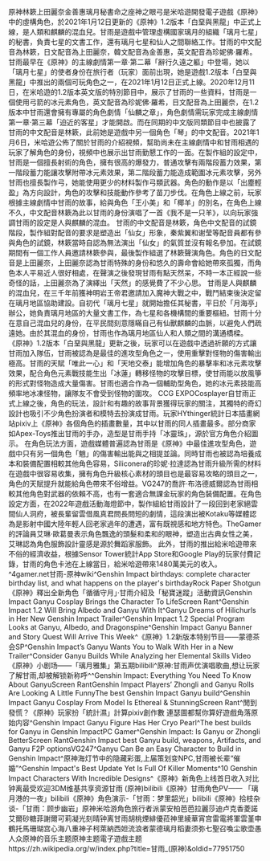 原神林簌上田麗奈金善惠璃月秘書命之座神之眼弓是米哈遊開發電子遊戲《原神》中的虛構角色，於2021年1月12日更新的《原神》1.2版本「白堊與黑龍」中正式上線，是人類和麒麟的混血兒。甘雨是遊戲中管理虛構國家璃月的組織「璃月七星」的秘書，負責七星的文書工作，還有璃月七星和仙人之間聯絡工作。甘雨的中文配音為林簌，日文配音為上田麗奈，韓文配音為金善惠，英文配音為珍妮佛·羅希。
       甘雨最早在《原神》的主線劇情第一章·第二幕「辭行久遠之軀」中登場，她以「璃月七星」的使者身份在旅行者（玩家）面前出現，她是遊戲1.2版本「白堊與黑龍」中推出的兩個可玩角色之一，在2021年1月12日正式上線。2020年12月11日，在米哈遊的1.2版本英文版的特別節目中，展示了甘雨的一些資料，甘雨是一個使用弓箭的冰元素角色，英文配音為珍妮佛·羅希，日文配音為上田麗奈，在1.2版本中甘雨還會擁有專屬的角色劇情「仙麟之章」，角色劇情需玩家完成主線劇情第一章·第三幕「迫近的客星」才能開啟。而在同期的中文版同類節目中也披露了甘雨的中文配音是林簌，此前她是遊戲中另一個角色「琴」的中文配音。2021年1月6日，米哈遊公佈了關於甘雨的介紹視頻，幫助尚未在主線劇情中和甘雨相遇的玩家了解角色的身份，視頻中也展示出甘雨勤懇工作的一面。在製作組的設定中，甘雨是一個擅長射術的角色，擁有很高的爆發力，普通攻擊有兩階段蓄力效果，第一階段蓄力能讓攻擊附帶冰元素效果，第二階段蓄力能造成範圍冰元素攻擊，另外甘雨也擅長製作弓，她能使用更少的材料製作弓類武器。角色的動作是以「出塵輕盈」為方向設計，角色的攻擊和技能動作參考了苗刀步伐。在角色上線之前，玩家根據主線劇情中甘雨的故事，給與角色「王小美」和「椰羊」的別名，在角色上線不久，中文配音林簌為此以甘雨的身份演唱了一首《我不是一只羊》，以向玩家強調甘雨的設定是人與麒麟的混血。
甘雨的中文配音是林簌，角色中文配音的試鏡階段，製作組對配音的要求是塑造出「仙女」形象，秦紫翼和谢莹等配音員都有參與角色的試鏡，林簌當時自認為無法演出「仙女」的氣質並沒有報名參加。在試鏡期間有一個工作人員邀請林簌參與，最後製作組選了林簌聲演角色。角色的日文配音是上田麗奈，上田麗奈認為甘雨特殊的身份和悠久的壽命會給她帶來孤獨，而角色本人平易近人很好相處，在聲演之後發現甘雨有點天然呆，不時一本正經說一些奇怪的話，上田麗奈為了演繹出「天然」的感覺費了不少心思。
甘雨是人與麒麟的混血兒，在三千年前獲神明岩王帝君邀請加入魔神大戰之中，戰鬥結束後決定留在璃月地區協助建設。自初代「璃月七星」就開始擔任其秘書，平日於「月海亭」辦公，她負責璃月地區的大量文書工作，為七星和各機構間的重要樞紐。甘雨十分在意自己混血兒的身份，在平民間刻意隱瞞自己有仙獸麒麟的血脈，以避免人們疏遠她。由於其混血的身份，甘雨也作為璃月地區仙人和人類之間的溝通橋樑。
《原神》1.2版本「白堊與黑龍」更新之後，玩家可以在遊戲中透過祈願的方式讓甘雨加入隊伍，甘雨被認為是最佳的進攻型角色之一，使用重擊對怪物的傷害輸出極高。甘雨的天賦「唯此一心」和「天地交泰」能增加角色的暴擊率和冰元素攻擊效果，配合角色元素戰技能生出「冰蓮」轉移怪物的攻擊目標，使甘雨能以放風箏的形式對怪物造成大量傷害。甘雨也適合作為一個輔助型角色，她的冰元素技能高頻率地冰凍怪物，讓隊友不會受到怪物的圍攻。
CCG EXPOCosplayer自甘雨正式上線之後，角色的玩法，設計和有趣的故事背景獲得玩家的關注，其獨特的奇幻設計也吸引不少角色扮演者和模特去扮演成甘雨。玩家HYthinger統計日本插畫網站pixiv上《原神》各個角色的插畫數量，其中以甘雨的同人插畫最多。部分商家如Apex-Toys推出甘雨的手办，造型是甘雨手持「冰靈珠」，源於官方角色介紹圖示。
在角色玩法方面，遊戲媒體普遍認為甘雨是《原神》中最佳進攻型角色，遊戲中只有另一個角色「魈」的傷害輸出能與之相提並論。同時甘雨也被認為培養成本和裝備配置相較其他角色容易，Siliconera的珍妮·拉達認為甘雨升級所需的材料在遊戲中很容易收集，擁有角色升級核心素材的頭目也是最容易攻略的頭目之一，角色的天賦提升就能給角色帶來不俗增益。VG247的喬許·布洛德威爾認為甘雨相較其他角色對武器的依賴不高，也有一套適合無課金玩家的角色裝備配置。在角色設定方面，在2022年遊戲活動海燈節中，製作組給甘雨設計了一段回到老家絕雲間仙人洞府，被長輩留雲借風真君問長問短的劇情，這段演出被Kotaku等媒體認為是影射中國大陸年輕人回老家過年的遭遇，富有既視感和地方特色。TheGamer的評論員艾琳·歐葛曼表示角色飄逸的頭髮和柔和的眼神，塑造出古典女性之美，艾琳認為角色服飾設計靈感是源於舞蹈家服飾。
此外，甘雨的推出給米哈遊帶來不俗的經濟收益，根據Sensor Tower統計App Store和Google Play的玩家付費記錄，甘雨的角色卡池在上線當日，給米哈遊帶來1480萬美元的收入。
^4gamer.net甘雨-原神wiki^Genshin Impact birthdays: complete character birthday list, and what happens on the player's birthdayRock Paper Shotgun《原神》釋出全新角色「循循守月」·甘雨介紹及「秘寶迷蹤」活動資訊Genshin Impact Ganyu Cosplay Brings the Character To LifeScreen Rant^Genshin Impact 1.2 Will Bring Albedo and Ganyu With It^Ganyu Dreams of Hilichurls in Her New Genshin Impact Trailer^Genshin Impact 1.2 Special Program Looks at Ganyu, Albedo, and Dragonspine^Genshin Impact Ganyu Banner and Story Quest Will Arrive This Week^《原神》1.2新版本特别节目——蒙德茶会SP^Genshin Impact’s Ganyu Wants You to Walk With Her in a New Trailer^Consider Ganyu Builds While Analyzing her Elemental Skills Video《原神》小剧场——「璃月雅集」第五期bilibili^原神:甘雨声优演唱歌曲,想让玩家了解甘雨,却被解锁新称呼^^Genshin Impact: Everything You Need To Know About GanyuScreen RantGenshin Impact Players’ Zhongli and Ganyu Rolls Are Looking A Little FunnyThe best Genshin Impact Ganyu build^Genshin Impact Ganyu Cosplay From Model Is Ethereal & StunningScreen Rant^閒到發慌？《原神》玩家扮「統計濕」計算pixiv創作數 連瑟圖都幫你算好遊戲角落原始内容^Genshin Impact Ganyu Figure Has Her Cryo Pearl^The best builds for Ganyu in Genshin ImpactPC Gamer^Genshin Impact: Is Ganyu or Zhongli BetterScreen RantGenshin Impact best Ganyu build, weapons, Artifacts, and Ganyu F2P optionsVG247^Ganyu Can Be an Easy Character to Build in Genshin Impact^原神海灯节中的隐藏彩蛋,上届策划变NPC,甘雨被长辈“催婚”^Genshin Impact's Best Update Yet Is Full Of Killer Moments^10 Genshin Impact Characters With Incredible Designs^《原神》新角色上线首日收入对比 钟离最受欢迎3DM维基共享资源甘雨 (原神)bilibili《原神》甘雨角色PV—— 「璃月港的一夜」bilibili《原神》角色演示-「甘雨：梦里韶光」bilibili《原神》拾枝杂谈-「甘雨：顾步幽岩」原神米哈游角色旅行者派蒙安柏芭芭拉麗莎迪卢克香菱諾艾爾砂糖菲謝爾可莉凝光刻晴钟离甘雨胡桃煙緋優菈神里綾華宵宫雷電將軍雲堇申鶴托馬珊瑚宫心海八重神子柯萊納西妲流浪者蒙德璃月稻妻须弥七聖召喚尘歌壶愚人众原神的音乐主题原神主题電子遊戲主题https://zh.wikipedia.org/w/index.php?title=甘雨_(原神)&oldid=77951750